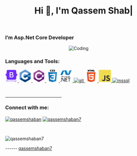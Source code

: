 <style>
  .job-title::after {
    content: " |";
    animation-name: typing;
    animation-duration: 4s;
    animation-iteration-count: infinite;
    transition: ease-out;
  }

  @keyframes typing {
    0% {
      content: " |";
    }
    4% {
      content: " Q|";
    }
    8% {
      content: " Qa|";
    }
    12% {
      content: " Qas|";
    }
    16% {
      content: " Qass|";
    }
    20% {
      content: " Qasse|";
    }
    24% {
      content: " Qassem|";
    }
    28% {
      content: " Qassem |";
    }
    32% {
      content: " Qassem S|";
    }
    36% {
      content: " Qassem Sh|";
    }
    40% {
      content: " Qassem Sha|";
    }
    44% {
      content: " Qassem Shab|";
    }
    48% {
      content: " Qassem Shaba|";
    }
    50% {
      content: " Qassem Shaban|";
    }
    52% {
      content: " Qassem Shaba|";
    }
    56% {
      content: " Qassem Shab|";
    }
    60% {
      content: " Qassem Sha|";
    }
    64% {
      content: " Qassem Sh|";
    }
    68% {
      content: " Qassem S|";
    }
    72% {
      content: " Qassem |";
    }
    76% {
      content: " Qassem|";
    }
    80% {
      content: " Qasse|";
    }
    84% {
      content: " Qass|";
    }
    88% {
      content: " Qas|";
    }
    92% {
      content: " Qa|";
    }
    96% {
      content: " Q|";
    }
    100% {
      content: " |";
    }
  }
</style>
<h1 align="center" class="job-title">Hi 👋, I'm</h1>

<p align="left">
  <a href="https://twitter.com/" target="blank"
    ><img
      src="https://img.shields.io/twitter/follow/?logo=twitter&style=for-the-badge"
      alt=""
  /></a>
</p>

<h3 align="left">I’m Asp.Net Core Developer</h3>
<img
  align="right"
  alt="Coding"
  width="300"
  src="https://i.pinimg.com/originals/81/17/8b/81178b47a8598f0c81c4799f2cdd4057.gif"
/>

<br />
<h3 align="left">Languages and Tools:</h3>
<p align="left">
  <a href="https://getbootstrap.com" target="_blank" rel="noreferrer">
    <img
      src="https://raw.githubusercontent.com/devicons/devicon/master/icons/bootstrap/bootstrap-plain-wordmark.svg"
      alt="bootstrap"
      width="40"
      height="40"
    />
  </a>
  <a href="https://www.w3schools.com/cpp/" target="_blank" rel="noreferrer">
    <img
      src="https://raw.githubusercontent.com/devicons/devicon/master/icons/cplusplus/cplusplus-original.svg"
      alt="cplusplus"
      width="40"
      height="40"
    />
  </a>
  <a href="https://www.w3schools.com/cs/" target="_blank" rel="noreferrer">
    <img
      src="https://raw.githubusercontent.com/devicons/devicon/master/icons/csharp/csharp-original.svg"
      alt="csharp"
      width="40"
      height="40"
    />
  </a>
  <a href="https://www.w3schools.com/css/" target="_blank" rel="noreferrer">
    <img
      src="https://raw.githubusercontent.com/devicons/devicon/master/icons/css3/css3-original-wordmark.svg"
      alt="css3"
      width="40"
      height="40"
    />
  </a>
  <a href="https://dotnet.microsoft.com/" target="_blank" rel="noreferrer">
    <img
      src="https://raw.githubusercontent.com/devicons/devicon/master/icons/dot-net/dot-net-original-wordmark.svg"
      alt="dotnet"
      width="40"
      height="40"
    />
  </a>
  <a href="https://git-scm.com/" target="_blank" rel="noreferrer">
    <img
      src="https://www.vectorlogo.zone/logos/git-scm/git-scm-icon.svg"
      alt="git"
      width="40"
      height="40"
    />
  </a>
  <a href="https://www.w3.org/html/" target="_blank" rel="noreferrer">
    <img
      src="https://raw.githubusercontent.com/devicons/devicon/master/icons/html5/html5-original-wordmark.svg"
      alt="html5"
      width="40"
      height="40"
    />
  </a>
  <a
    href="https://developer.mozilla.org/en-US/docs/Web/JavaScript"
    target="_blank"
    rel="noreferrer"
  >
    <img
      src="https://raw.githubusercontent.com/devicons/devicon/master/icons/javascript/javascript-original.svg"
      alt="javascript"
      width="40"
      height="40"
    />
  </a>
  <a
    href="https://www.microsoft.com/en-us/sql-server"
    target="_blank"
    rel="noreferrer"
  >
    <img
      src="https://www.svgrepo.com/show/303229/microsoft-sql-server-logo.svg"
      alt="mssql"
      width="40"
      height="40"
    />
  </a>
</p>
<br />

<hr width="36%" />

<h3 align="left">Connect with me:</h3>
<p align="left">
  <a href="https://linkedin.com/in/qassemshaban" target="blank"
    ><img
      align="center"
      src="https://raw.githubusercontent.com/rahuldkjain/github-profile-readme-generator/master/src/images/icons/Social/linked-in-alt.svg"
      alt="qassemshaban"
      height="30"
      width="40"
  /></a>
  <a href="https://www.leetcode.com/qassemshaban7" target="blank"
    ><img
      align="center"
      src="https://raw.githubusercontent.com/rahuldkjain/github-profile-readme-generator/master/src/images/icons/Social/leet-code.svg"
      alt="qassemshaban7"
      height="30"
      width="40"
  /></a>
</p>
<br />
<p align="left">
  <img
    src="https://komarev.com/ghpvc/?username=qassemshaban7&label=Profile%20views&color=0e75b6&style=flat"
    alt="qassemshaban7"
  />
</p>

------ [qassemshaban7](https://github.com/qassemshaban7)
